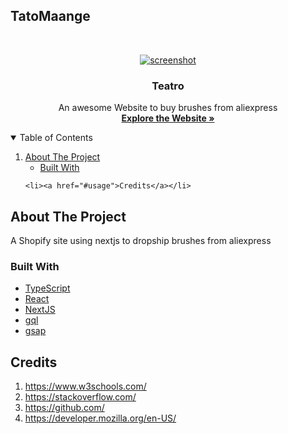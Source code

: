 
## TatoMaange

<!-- PROJECT LOGO -->
<br />
<p align="center">
  <a href="https://startying-ayadalshaikhli.vercel.app/">
    <img src="https://i.ibb.co/Zh0nNCT/screencapture-el-teatro-herokuapp-2021-10-25-12-17-24-1.png" alt="screenshot" >
  </a>

  <h3 align="center">Teatro</h3>

  <p align="center">
    An awesome Website to buy brushes from aliexpress
    <br />
    <a href="https://startying-ayadalshaikhli.vercel.app/"><strong>Explore the Website »</strong></a>
    <br />
  </p>
</p>

<!-- TABLE OF CONTENTS -->
<details open="open">
  <summary>Table of Contents</summary>
  <ol>
    <li>
      <a href="#about-the-project">About The Project</a>
      <ul>
        <li><a href="#built-with">Built With</a></li>
      </ul>
    </li>
    
    <li><a href="#usage">Credits</a></li>
  </ol>
</details>

<!-- ABOUT THE PROJECT -->

## About The Project

A Shopify site using nextjs to dropship brushes from aliexpress

### Built With

- [TypeScript](https://www.Typescript.com/)
- [React](https://React.com/)
- [NextJS](https://www.nextjs.com/)
- [gql](https://gql.com/)
- [gsap](https://gsap.com)



## Credits

1. https://www.w3schools.com/
2. https://stackoverflow.com/
3. https://github.com/
5. https://developer.mozilla.org/en-US/




